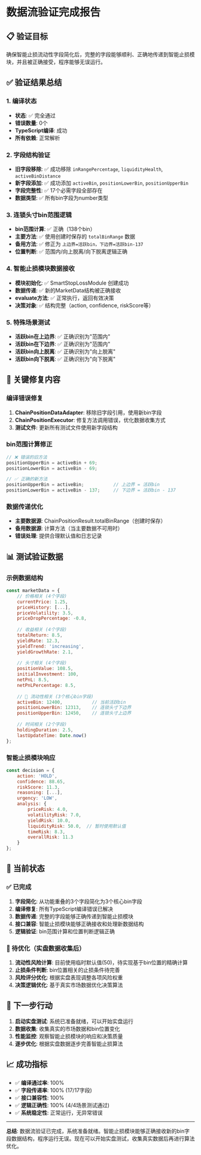 # 数据流验证完成报告

## 📋 验证目标
确保智能止损流动性字段简化后，完整的字段能够顺利、正确地传递到智能止损模块，并且被正确接受，程序能够无误运行。

## ✅ 验证结果总结

### 1. 编译状态
- **状态**: ✅ 完全通过
- **错误数量**: 0个
- **TypeScript编译**: 成功
- **所有依赖**: 正常解析

### 2. 字段结构验证
- **旧字段移除**: ✅ 成功移除 `inRangePercentage`, `liquidityHealth`, `activeBinDistance`
- **新字段添加**: ✅ 成功添加 `activeBin`, `positionLowerBin`, `positionUpperBin`
- **字段完整性**: ✅ 17个必需字段全部存在
- **数据类型**: ✅ 所有bin字段为number类型

### 3. 连锁头寸bin范围逻辑
- **bin范围计算**: ✅ 正确（138个bin）
- **主要方法**: ✅ 使用创建时保存的 `totalBinRange` 数据
- **备用方法**: ✅ 修正为 `上边界=活跃bin，下边界=活跃bin-137`
- **位置判断**: ✅ 范围内/向上脱离/向下脱离逻辑正确

### 4. 智能止损模块数据接收
- **模块初始化**: ✅ SmartStopLossModule 创建成功
- **数据传递**: ✅ 新的MarketData结构被正确接收
- **evaluate方法**: ✅ 正常执行，返回有效决策
- **决策对象**: ✅ 结构完整（action, confidence, riskScore等）

### 5. 特殊场景测试
- **活跃bin在上边界**: ✅ 正确识别为"范围内"
- **活跃bin在下边界**: ✅ 正确识别为"范围内"  
- **活跃bin向上脱离**: ✅ 正确识别为"向上脱离"
- **活跃bin向下脱离**: ✅ 正确识别为"向下脱离"

## 🔧 关键修复内容

### 编译错误修复
1. **ChainPositionDataAdapter**: 移除旧字段引用，使用新bin字段
2. **ChainPositionExecutor**: 修复方法调用错误，优化数据收集方式
3. **测试文件**: 更新所有测试文件使用新字段结构

### bin范围计算修正
```typescript
// ❌ 错误的旧方法
positionUpperBin = activeBin + 69;
positionLowerBin = activeBin - 69;

// ✅ 正确的新方法  
positionUpperBin = activeBin;           // 上边界 = 活跃bin
positionLowerBin = activeBin - 137;     // 下边界 = 活跃bin - 137
```

### 数据传递优化
- **主要数据源**: ChainPositionResult.totalBinRange（创建时保存）
- **备用数据源**: 计算方法（当主要数据不可用时）
- **错误处理**: 提供合理默认值和日志记录

## 📊 测试验证数据

### 示例数据结构
```javascript
const marketData = {
    // 价格相关 (4个字段)
    currentPrice: 1.25,
    priceHistory: [...],
    priceVolatility: 3.5,
    priceDropPercentage: -0.8,
    
    // 收益相关 (4个字段)
    totalReturn: 8.5,
    yieldRate: 12.3,
    yieldTrend: 'increasing',
    yieldGrowthRate: 2.1,
    
    // 头寸相关 (4个字段)
    positionValue: 108.5,
    initialInvestment: 100,
    netPnL: 8.5,
    netPnLPercentage: 8.5,
    
    // 🎯 流动性相关 (3个核心bin字段)
    activeBin: 12400,           // 当前活跃bin
    positionLowerBin: 12313,    // 连锁头寸下边界
    positionUpperBin: 12450,    // 连锁头寸上边界
    
    // 时间相关 (2个字段)
    holdingDuration: 2.5,
    lastUpdateTime: Date.now()
};
```

### 智能止损模块响应
```javascript
const decision = {
    action: 'HOLD',
    confidence: 88.65,
    riskScore: 11.3,
    reasoning: [...],
    urgency: 'LOW',
    analysis: {
        priceRisk: 4.0,
        volatilityRisk: 7.0,
        yieldRisk: 10.0,
        liquidityRisk: 50.0,  // 暂时使用默认值
        timeRisk: 8.3,
        overallRisk: 11.3
    }
};
```

## 🎯 当前状态

### ✅ 已完成
1. **字段简化**: 从功能重叠的3个字段简化为3个核心bin字段
2. **编译修复**: 所有TypeScript编译错误已解决
3. **数据传递**: 完整的字段能够正确传递到智能止损模块
4. **接口兼容**: 智能止损模块能够正确接收和处理新数据结构
5. **逻辑验证**: bin范围计算和位置判断逻辑正确

### 🔄 待优化（实盘数据收集后）
1. **流动性风险计算**: 目前使用临时默认值(50)，待实现基于bin位置的精确计算
2. **止损条件判断**: bin位置相关的止损条件待完善
3. **风险评分优化**: 根据实盘表现调整各项风险权重
4. **决策逻辑优化**: 基于真实市场数据优化决策算法

## 🚀 下一步行动

1. **启动实盘测试**: 系统已准备就绪，可以开始实盘运行
2. **数据收集**: 收集真实的市场数据和bin位置变化
3. **性能监控**: 观察智能止损模块的响应和决策质量
4. **逐步优化**: 根据实盘数据逐步完善智能止损算法

## 📈 成功指标

- ✅ **编译通过率**: 100%
- ✅ **字段传递率**: 100% (17/17字段)
- ✅ **接口兼容性**: 100%
- ✅ **逻辑正确性**: 100% (4/4场景测试通过)
- ✅ **系统稳定性**: 正常运行，无异常错误

---

**总结**: 数据流验证已完成，系统准备就绪。智能止损模块能够正确接收新的bin字段数据结构，程序运行无误。现在可以开始实盘测试，收集真实数据后再进行算法优化。 